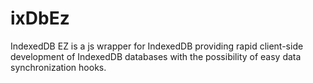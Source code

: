 ixDbEz
======

IndexedDB EZ is a js wrapper for IndexedDB providing rapid client-side development of IndexedDB databases with the possibility of easy data synchronization hooks.